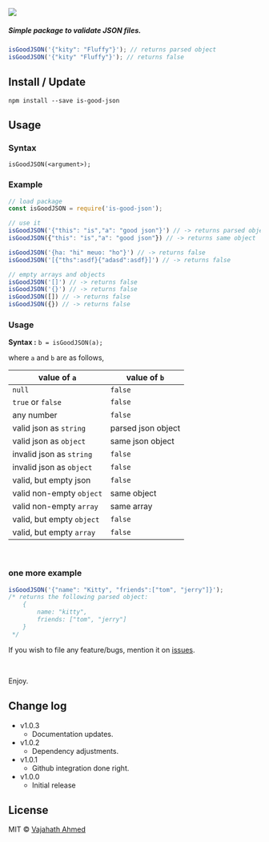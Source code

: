 
![](https://raw.githubusercontent.com/vajahath/is-good-json/master/media/logo.png)

##### Simple package to validate JSON files.


```javascript
isGoodJSON('{"kity": "Fluffy"}'); // returns parsed object
isGoodJSON('{"kity" "Fluffy"}'); // returns false
```



## Install / Update

```shell
npm install --save is-good-json
```

## Usage

### Syntax

`isGoodJSON(<argument>);`

### Example
```javascript
// load package
const isGoodJSON = require('is-good-json');

// use it
isGoodJSON('{"this": "is","a": "good json"}') // -> returns parsed object: {"this": "is","a": "good json"}
isGoodJSON({"this": "is","a": "good json"}) // -> returns same object

isGoodJSON('{ha: "hi" meuo: "ho"}') // -> returns false
isGoodJSON('[{"ths":asdf}{"adasd":asdf}]') // -> returns false

// empty arrays and objects
isGoodJSON('[]') // -> returns false
isGoodJSON('{}') // -> returns false
isGoodJSON([]) // -> returns false
isGoodJSON({}) // -> returns false
```

### Usage

**Syntax :** `b = isGoodJSON(a);`

where `a` and `b` are as follows,

| value of `a`                           | value of `b`                  |
| -------------------------------------- | ----------------------------- |
| `null`                                 | `false`                       |
| `true` or `false`                      | `false`                       |
| any number                             | `false`                       |
| valid json as `string`                 | parsed json object            |
| valid json as `object`                 | same json object              |
| invalid json as `string`               | `false`                       |
| invalid json as `object`               | `false`                       |
| valid, but empty json                  | `false`                       |
| valid non-empty `object`               | same object                   |
| valid non-empty `array`                | same array                    |
| valid, but empty `object`              | `false`                       |
| valid, but empty `array`               | `false`                       |


<br>

### one more example

```javascript
isGoodJSON('{"name": "Kitty", "friends":["tom", "jerry"]}');
/* returns the following parsed object:
    {
        name: "kitty",
        friends: ["tom", "jerry"]
    }
 */
```


If you wish to file any feature/bugs, mention it on [issues](https://github.com/vajahath/is-good-json/issues).

<br>

Enjoy.

## Change log

 - v1.0.3
     + Documentation updates.
 - v1.0.2
     + Dependency adjustments.
 - v1.0.1
     + Github integration done right.
 - v1.0.0
     + Initial release

## License
MIT &copy; [Vajahath Ahmed](https://mycolorpad.blogspot.in)
